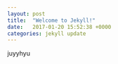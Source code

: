 ```yaml
---
layout: post
title:  "Welcome to Jekyll!"
date:   2017-01-20 15:52:38 +0000
categories: jekyll update
---
```


juyyhyu
